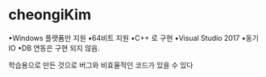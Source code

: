 # cheongiKim

•Windows 플랫폼만 지원
•64비트 지원
•C++ 로 구현
•Visual Studio 2017
•동기 IO
•DB 연동은 구현 되지 않음.

학습용으로 만든 것으로 버그와 비효율적인 코드가 있을 수 있다
